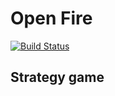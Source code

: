 # Open Fire
[![Build Status](https://travis-ci.org/HueyPark/Open-Fire.svg?branch=master)](https://travis-ci.org/HueyPark/Open-Fire)

## Strategy game
